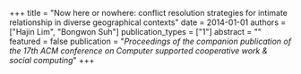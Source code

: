 +++
title = "Now here or nowhere: conflict resolution strategies for intimate relationship in diverse geographical contexts"
date = 2014-01-01
authors = ["Hajin Lim", "Bongwon Suh"]
publication_types = ["1"]
abstract = ""
featured = false
publication = "*Proceedings of the companion publication of the 17th ACM conference on Computer supported cooperative work & social computing*"
+++

